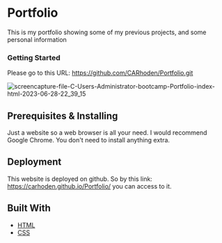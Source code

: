# Portfolio

This is my portfolio showing some of my previous projects, and some personal information 

### Getting Started 

Please go to this URL: https://github.com/CARhoden/Portfolio.git

![screencapture-file-C-Users-Administrator-bootcamp-Portfolio-index-html-2023-06-28-22_39_15](https://github.com/CARhoden/Portfolio/assets/101947931/0d11fc38-9aa6-475a-9d1a-ee0e3319d532)



## Prerequisites & Installing

Just a website so a web browser is all your need. I would recommend Google Chrome. You don't need to install anything extra.
 
## Deployment

This website is deployed on github. So by this link: https://carhoden.github.io/Portfolio/ you can access to it.

## Built With

* [HTML](https://en.wikipedia.org/wiki/HTML)
* [CSS](https://en.wikipedia.org/wiki/Cascading_Style_Sheets)